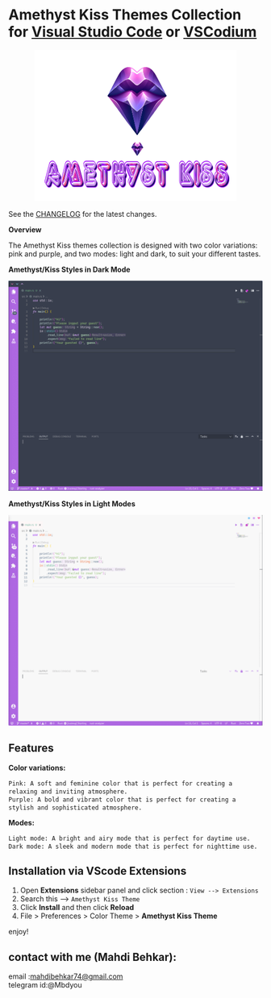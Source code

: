 # Amethyst Kiss Themes Collection for [Visual Studio Code](http://code.visualstudio.com) or [VSCodium](https://vscodium.com/)

<div align="center">
  <img alt="icon" src="https://raw.githubusercontent.com/Behkar/amethyst_kiss_theme/master/images/amethyst-kiss.png" width="400px" height="300">
</div>


See the [CHANGELOG](CHANGELOG.md) for the latest changes.

**Overview**

The Amethyst Kiss themes collection is designed with two color variations: pink and purple, and two modes: light and dark, to suit your different tastes.

**Amethyst/Kiss Styles in Dark Mode**

<img alt="overview" src="https://raw.githubusercontent.com/Behkar/amethyst_kiss_theme/master/images/dark.gif" />

**Amethyst/Kiss Styles in Light Modes**

<img alt="overview" src="https://raw.githubusercontent.com/Behkar/amethyst_kiss_theme/master/images/light.gif" />



## Features

**Color variations:**

    Pink: A soft and feminine color that is perfect for creating a relaxing and inviting atmosphere.
    Purple: A bold and vibrant color that is perfect for creating a stylish and sophisticated atmosphere.

**Modes:**

    Light mode: A bright and airy mode that is perfect for daytime use.
    Dark mode: A sleek and modern mode that is perfect for nighttime use.



## Installation via VScode Extensions

1. Open **Extensions** sidebar panel and click section :  `View --> Extensions`
2. Search this --> `Amethyst Kiss Theme`
3. Click **Install** and then click **Reload**
4. File > Preferences > Color Theme > **Amethyst Kiss Theme**


enjoy!

## contact with me (Mahdi Behkar):
email :mahdibehkar74@gmail.com </br>
telegram id:@Mbdyou

